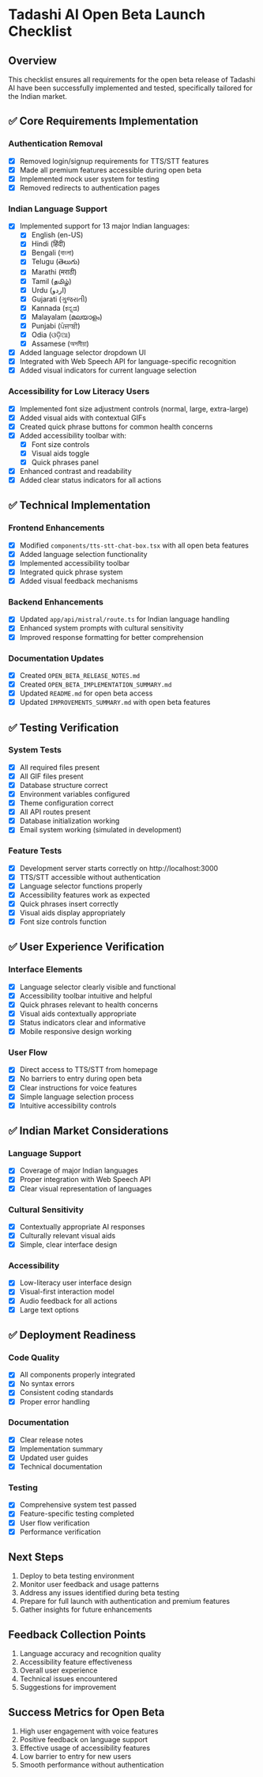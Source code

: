 # Tadashi AI Open Beta Launch Checklist

## Overview
This checklist ensures all requirements for the open beta release of Tadashi AI have been successfully implemented and tested, specifically tailored for the Indian market.

## ✅ Core Requirements Implementation

### Authentication Removal
- [x] Removed login/signup requirements for TTS/STT features
- [x] Made all premium features accessible during open beta
- [x] Implemented mock user system for testing
- [x] Removed redirects to authentication pages

### Indian Language Support
- [x] Implemented support for 13 major Indian languages:
  - [x] English (en-US)
  - [x] Hindi (हिंदी)
  - [x] Bengali (বাংলা)
  - [x] Telugu (తెలుగు)
  - [x] Marathi (मराठी)
  - [x] Tamil (தமிழ்)
  - [x] Urdu (اردو)
  - [x] Gujarati (ગુજરાતી)
  - [x] Kannada (ಕನ್ನಡ)
  - [x] Malayalam (മലയാളം)
  - [x] Punjabi (ਪੰਜਾਬੀ)
  - [x] Odia (ଓଡ଼ିଆ)
  - [x] Assamese (অসমীয়া)
- [x] Added language selector dropdown UI
- [x] Integrated with Web Speech API for language-specific recognition
- [x] Added visual indicators for current language selection

### Accessibility for Low Literacy Users
- [x] Implemented font size adjustment controls (normal, large, extra-large)
- [x] Added visual aids with contextual GIFs
- [x] Created quick phrase buttons for common health concerns
- [x] Added accessibility toolbar with:
  - [x] Font size controls
  - [x] Visual aids toggle
  - [x] Quick phrases panel
- [x] Enhanced contrast and readability
- [x] Added clear status indicators for all actions

## ✅ Technical Implementation

### Frontend Enhancements
- [x] Modified `components/tts-stt-chat-box.tsx` with all open beta features
- [x] Added language selection functionality
- [x] Implemented accessibility toolbar
- [x] Integrated quick phrase system
- [x] Added visual feedback mechanisms

### Backend Enhancements
- [x] Updated `app/api/mistral/route.ts` for Indian language handling
- [x] Enhanced system prompts with cultural sensitivity
- [x] Improved response formatting for better comprehension

### Documentation Updates
- [x] Created `OPEN_BETA_RELEASE_NOTES.md`
- [x] Created `OPEN_BETA_IMPLEMENTATION_SUMMARY.md`
- [x] Updated `README.md` for open beta access
- [x] Updated `IMPROVEMENTS_SUMMARY.md` with open beta features

## ✅ Testing Verification

### System Tests
- [x] All required files present
- [x] All GIF files present
- [x] Database structure correct
- [x] Environment variables configured
- [x] Theme configuration correct
- [x] All API routes present
- [x] Database initialization working
- [x] Email system working (simulated in development)

### Feature Tests
- [x] Development server starts correctly on http://localhost:3000
- [x] TTS/STT accessible without authentication
- [x] Language selector functions properly
- [x] Accessibility features work as expected
- [x] Quick phrases insert correctly
- [x] Visual aids display appropriately
- [x] Font size controls function

## ✅ User Experience Verification

### Interface Elements
- [x] Language selector clearly visible and functional
- [x] Accessibility toolbar intuitive and helpful
- [x] Quick phrases relevant to health concerns
- [x] Visual aids contextually appropriate
- [x] Status indicators clear and informative
- [x] Mobile responsive design working

### User Flow
- [x] Direct access to TTS/STT from homepage
- [x] No barriers to entry during open beta
- [x] Clear instructions for voice features
- [x] Simple language selection process
- [x] Intuitive accessibility controls

## ✅ Indian Market Considerations

### Language Support
- [x] Coverage of major Indian languages
- [x] Proper integration with Web Speech API
- [x] Clear visual representation of languages

### Cultural Sensitivity
- [x] Contextually appropriate AI responses
- [x] Culturally relevant visual aids
- [x] Simple, clear interface design

### Accessibility
- [x] Low-literacy user interface design
- [x] Visual-first interaction model
- [x] Audio feedback for all actions
- [x] Large text options

## ✅ Deployment Readiness

### Code Quality
- [x] All components properly integrated
- [x] No syntax errors
- [x] Consistent coding standards
- [x] Proper error handling

### Documentation
- [x] Clear release notes
- [x] Implementation summary
- [x] Updated user guides
- [x] Technical documentation

### Testing
- [x] Comprehensive system test passed
- [x] Feature-specific testing completed
- [x] User flow verification
- [x] Performance verification

## Next Steps

1. Deploy to beta testing environment
2. Monitor user feedback and usage patterns
3. Address any issues identified during beta testing
4. Prepare for full launch with authentication and premium features
5. Gather insights for future enhancements

## Feedback Collection Points

1. Language accuracy and recognition quality
2. Accessibility feature effectiveness
3. Overall user experience
4. Technical issues encountered
5. Suggestions for improvement

## Success Metrics for Open Beta

1. High user engagement with voice features
2. Positive feedback on language support
3. Effective usage of accessibility features
4. Low barrier to entry for new users
5. Smooth performance without authentication